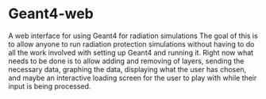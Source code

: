 Geant4-web
==========

A web interface for using Geant4 for radiation simulations
The goal of this is to allow anyone to run radiation protection simulations without having to do all the work involved with setting up Geant4 and running it. Right now what needs to be done is to allow adding and removing of layers, sending the necessary data, graphing the data, displaying what the user has chosen, and maybe an interactive loading screen for the user to play with while their input is being processed. 
